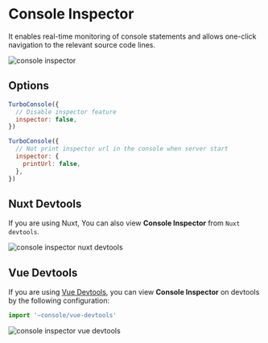 # Console Inspector

It enables real-time monitoring of console statements and allows one-click navigation to the relevant source code lines.

![console inspector](https://static.yuy1n.io/console-inspector.png)

## Options

```js
TurboConsole({
  // Disable inspector feature
  inspector: false,
})

TurboConsole({
  // Not print inspector url in the console when server start
  inspector: {
    printUrl: false,
  },
})
```

## Nuxt Devtools

If you are using Nuxt, You can also view **Console Inspector** from `Nuxt devtools`.

![console inspector nuxt devtools](https://static.yuy1n.io/console-inspector-nuxt-devtools.png)

## Vue Devtools

If you are using [Vue Devtools](https://devtools.vuejs.org/), you can view **Console Inspector** on devtools by the following configuration:

```js [main.js]
import '~console/vue-devtools'
```

![console inspector vue devtools](https://static.yuy1n.io/console-inspector-vite-devtools.png)
